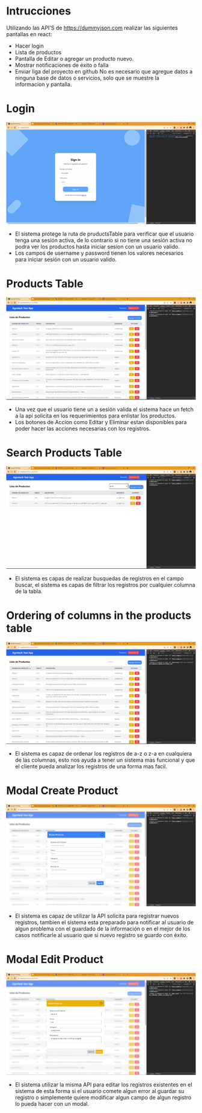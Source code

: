 # Intrucciones

Utilizando las API'S de https://dummyjson.com realizar las siguientes pantallas en react:
 - Hacer login
 - Lista de productos
 - Pantalla de Editar o agregar un producto nuevo.  
 - Mostrar notificaciones de éxito o falla
 - Enviar liga del proyecto en github
No es necesario que agregue datos a ninguna base de datos o servicios, solo que se muestre la informacion y pantalla.

# Login
![Login Photo](https://raw.githubusercontent.com/Pedro-Sanchez-Cardenas/agrotech-test-app/main/public/assetsReadme/login.png)
- El sistema protege la ruta de pruductsTable para verificar que el usuario tenga una sesión activa, de lo contrario si no tiene una sesión activa no podra ver los productos hasta iniciar sesion con un usuario valido.
- Los campos de username y password tienen los valores necesarios para iniciar sesión con un usuario valido.

# Products Table
![Product Table Photo](https://raw.githubusercontent.com/Pedro-Sanchez-Cardenas/agrotech-test-app/main/public/assetsReadme/Tabla%20productos.png)
- Una vez que el usuario tiene un a sesión valida el sistema hace un fetch a la api solicita en los requerimientos para enlistar los productos.
- Los botones de Accion como Editar y Eliminar estan disponibles para poder hacer las acciones necesarias con los registros.

# Search Products Table
![Search in Product Table Photo](https://raw.githubusercontent.com/Pedro-Sanchez-Cardenas/agrotech-test-app/main/public/assetsReadme/Campo%20Busqueda.png)
- El sistema es capas de realizar busquedas de registros en el campo buscar, el sistema es capas de filtrar los registros por cualquier columna de la tabla.

# Ordering of columns in the products table
![Ordering of columns in the products table Photo](https://raw.githubusercontent.com/Pedro-Sanchez-Cardenas/agrotech-test-app/main/public/assetsReadme/Orden.png)
- El sistema es capaz de ordenar los registros de a-z o z-a en cualquiera de las columnas, esto nos ayuda a tener un sistema mas funcional y que el cliente pueda analizar los registros de una forma mas facil.

# Modal Create Product
![Modal Create Product Photo](https://raw.githubusercontent.com/Pedro-Sanchez-Cardenas/agrotech-test-app/main/public/assetsReadme/Modal%20Create.png)
- El sistema es capaz de utilizar la API solicita para registrar nuevos registros, tambien el sistema esta preparado para notificar al usuario de algun problema con el guardado de la información o en el mejor de los casos notificarle al usuario que si nuevo registro se guardo con éxito.

# Modal Edit Product
![Modal Edit Product Photo](https://raw.githubusercontent.com/Pedro-Sanchez-Cardenas/agrotech-test-app/main/public/assetsReadme/Modal%20Editar.png)
- El sistema utilizar la misma API para editar los registros existentes en el sistema de esta forma si el usuario comete algun error al guardar su registro o simplemente quiere modificar algun campo de algun registro lo pueda hacer con un modal.